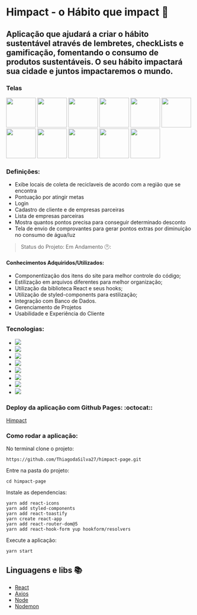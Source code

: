 # Himpact - o Hábito que impact :green_heart:
## Aplicação que ajudará a criar o hábito sustentável através de lembretes, checkLists e gamificação, fomentando o consumo de produtos sustentáveis. O seu hábito impactará sua cidade e juntos impactaremos o mundo.

### Telas
<div>
  <img src="https://user-images.githubusercontent.com/58118544/166174050-67a9c671-6dd3-4046-9713-462a2310817b.png" width= '80px'/>
  <img src="https://user-images.githubusercontent.com/58118544/166174051-9d108eef-cf7f-4d25-a85f-38c6abcb5712.png" width= '80px'/>
  <img src="https://user-images.githubusercontent.com/58118544/166174052-143c42ac-6786-4572-b47b-b7cc5dab6a91.png" width= '80px'/>
  <img src="https://user-images.githubusercontent.com/58118544/166174042-d50825cf-26ce-4204-b418-1d80568d434c.png" width= '80px'/>
  <img src="https://user-images.githubusercontent.com/58118544/166174045-2801d637-332d-4af7-8705-d10aafd0e923.png" width= '80px'/>
  <img src="https://user-images.githubusercontent.com/58118544/166174046-c02f7423-2ab8-467e-be8c-d5f3d1d96174.png" width= '80px'/>
  <img src="https://user-images.githubusercontent.com/58118544/166174047-218fc55c-b5ab-4464-804a-1192d4abef49.png" width= '80px'/>
  <img src="https://user-images.githubusercontent.com/58118544/166174048-ef309d0a-755e-4066-a8b2-cad3f33c9324.png" width= '80px'/>
  <img src="https://user-images.githubusercontent.com/58118544/166174049-d68b6b0a-acc1-4441-b008-ed4ef5512292.png" width= '80px'/>
  <img src="https://user-images.githubusercontent.com/58118544/166175388-68876039-e97b-4fae-b803-0fe7ae714fc6.png" width= '80px'/>
  <img src="https://user-images.githubusercontent.com/58118544/166175391-621b8e14-db6b-45b0-bde0-f6812799f0be.png" width= '80px' />
 </div>

### Definições:
- Exibe locais de coleta de reciclaveis de acordo com a região que se encontra
- Pontuação por atingir metas
- Login
- Cadastro de cliente e de empresas parceiras
- Lista de empresas parceiras
- Mostra quantos pontos precisa para conseguir determinado desconto
- Tela de envio de comprovantes para gerar pontos extras por diminuição no consumo de água/luz

> Status do Projeto: Em Andamento 🕐:
#### Conhecimentos Adquiridos/Utilizados:
- Componentização dos itens do site para melhor controle do código;
- Estilização em arquivos diferentes para melhor organização;
- Utilização da biblioteca React e seus hooks;
- Utilização de styled-components para estilização;
- Integração com Banco de Dados.
- Gerenciamento de Projetos
- Usabilidade e Experiência do Cliente

### Tecnologias:
- <img src="https://img.shields.io/static/v1?label=react&message=framework&color=blue&style=for-the-badge&logo=REACT"/>
- <img src="https://img.shields.io/static/v1?label=Hooks&message=react&color=blue&style=for-the-badge&logo=REACT"/>
- <img src="https://img.shields.io/static/v1?label=axios&message=Request&color=blueviolet&style=for-the-badge&logo=AXIOS"/>
- <img src="https://img.shields.io/static/v1?label=javascript&message=Programming%20language&color=yellow&style=for-the-badge&logo=JAVASCRIPT"/>
- <img src="https://img.shields.io/static/v1?label=styled-components&message=LIB&color=red&style=for-the-badge&logo=styled-components"/>
- <img src="https://img.shields.io/static/v1?label=jsx&message=Markup&language&color=orange&style=for-the-badge&logo=JSX"/>
- <img src="https://img.shields.io/static/v1?label=miro&message=UX/UI&language&color=yellow&style=for-the-badge&logo=MIRO"/>
- <img src="https://img.shields.io/static/v1?label=notion&message=Gerenciamento&language&color=black&style=for-the-badge&logo=NOTION"/>

### Deploy da aplicação com Github Pages: :octocat:: 
[Himpact]()

### Como rodar a aplicação:
No terminal clone o projeto:
```
https://github.com/ThiagodaSilva27/himpact-page.git
```
Entre na pasta do projeto:
```
cd himpact-page
```
Instale as dependencias:
```
yarn add react-icons
yarn add styled-components
yarn add react-toastify
yarn create react-app
yarn add react-router-dom@5
yarn add react-hook-form yup hookform/resolvers
```
Execute a aplicação:
```
yarn start
```

## Linguagens e libs :books:

- [React](https://pt-br.reactjs.org/)
- [Axios](https://www.npmjs.com/package/axios)
- [Node](https://nodejs.org/en/)
- [Nodemon](https://www.npmjs.com/package/nodemon)

